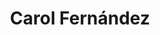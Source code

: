 ---
layout: autor
title: Carol Fernández
posicion: 
generosAutor: Fantasía
selloAutor:
paisAutor:
selloAutor:

imagenAutor:
---